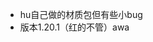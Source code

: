 - hu自己做的材质包但有些小bug
- 版本1.20.1（红的不管）awa

<!---
gdooe2/gdooe2 is a ✨ special ✨ repository because its `README.md` (this file) appears on your GitHub profile.
You can click the Preview link to take a look at your changes.
--->
